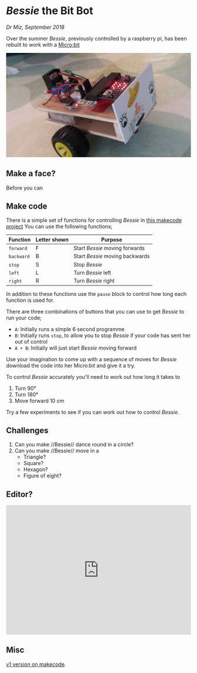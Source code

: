 
# *Bessie* the Bit Bot
*Dr Miz, September 2018*

Over the summer *Bessie*, previously controlled by a raspberry pi, has been rebuilt to work with a [Micro:bit](https://microbit.org)

![alt text](images/bessie.jpg "Bessie the Bit Bot")

## Make a face?

Before you can 

## Make code
There is a simple set of functions for controlling *Bessie* in [this makecode project](https://makecode.microbit.org/_Rqtes73Du51s) 
You can use the following functions;

| Function | Letter shown |Purpose |
|-----------|-------|-------------|
| `forward` | F |Start *Bessie* moving forwards |
| `backward` | B | Start *Bessie* moving backwards |
| `stop` | S |Stop *Bessie* |
| `left` | L |Turn *Bessie* left |
| `right` | R |Turn *Bessie* right |

In addition to these functions use the `pause` block to control how long each function is used for.

There are three combinations of buttons that you can use to get *Bessie* to run your code;
 * `A`: Initially runs a simple 6 second programme
 * `B`: Initially runs `stop`, to allow you to stop *Bessie* if your code has sent her out of control
 * `A + B`: Initially will just start *Bessie* moving forward
 
Use your imagination to come up with a sequence of moves for *Bessie* download the code into her Micro:bit and give it a try.

To control *Bessie* accurately you'll need to work out how long it takes to 

1. Turn 90&deg; 
2. Turn 180&deg; 
3. Move forward 10 cm
 
 Try a few experiments to see if you can work out how to control *Bessie*.

## Challenges

1. Can you make //Bessie// dance round in a circle?
2. Can you make //Bessie// move in a
    * Triangle?
    * Square?
    * Hexagon?
    * Figure of eight?

## Editor?

<div style="position:relative;height:0;padding-bottom:70%;overflow:hidden;">
  <iframe style="position:absolute;top:0;left:0;width:100%;height:100%;" 
          src="https://makecode.microbit.org/#pub:_Rqtes73Du51s" frameborder="0" 
          sandbox="allow-popups allow-forms allow-scripts allow-same-origin">
  </iframe>
</div>



## Misc

[v1 version on makecode](https://makecode.microbit.org/_cH6LK00xp0cD). 
